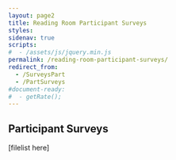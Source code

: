 ```yaml
---
layout: page2
title: Reading Room Participant Surveys
styles:
sidenav: true
scripts:
#  - /assets/js/jquery.min.js
permalink: /reading-room-participant-surveys/
redirect_from:
  - /SurveysPart
  - /PartSurveys
#document-ready:
#  - getRate();
---
```


## Participant Surveys

[filelist here]
<!-- CONTENT END -->
